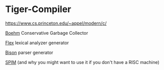 # Tiger-Compiler
https://www.cs.princeton.edu/~appel/modern/c/

[Boehm](https://www.cs.princeton.edu/~appel/modern/c/software/boehm) Conservative Garbage Collector

[Flex](https://www.cs.princeton.edu/~appel/modern/c/software/flex) lexical analyzer generator

[Bison](https://www.cs.princeton.edu/~appel/modern/c/software/bison) parser generator

[SPIM](https://www.cs.princeton.edu/~appel/modern/spim) (and why you might want to use it
if you don't have a RISC machine)
